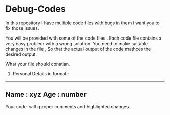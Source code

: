 # Debug-Codes
In this repository i have multiple code files with bugs in them i want you to fix those issues.

You will be provided with some of the code files . Each code file contains a very easy problem with a wrong solution. You need to make suitable changes in the file , So that the actual output of the code mathces the desired output. 

What your file should conatian. 

1. Personal Details in format : 


-------
Name : xyz
Age : number
-------

Your code. with proper comments and highlighted changes.

